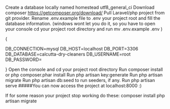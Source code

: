 Create a database locally named homestead utf8_general_ci
Download composer https://getcomposer.org/download/
Pull Laravel/php project from git provider.
Rename .env.example file to .env your project root and fill the database information. (windows wont let you do it, so you have to open your console cd your project root directory and run mv .env.example .env )

{

DB_CONNECTION=mysql
DB_HOST=localhost
DB_PORT=3306
DB_DATABASE=calcutta-dry-cleaners
DB_USERNAME=root
DB_PASSWORD=

}
Open the console and cd your project root directory
Run composer install or php composer.phar install
Run php artisan key:generate
Run php artisan migrate
Run php artisan db:seed to run seeders, if any.
Run php artisan serve
#####You can now access the project at localhost:8000 :)

If for some reason your project stop working do these:
composer install
php artisan migrate
